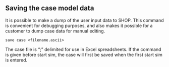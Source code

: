 ## Saving the case model data
It is possible to make a dump of the user input data to SHOP. This command is convenient for debugging purposes, and also makes it possible for a customer to dump case data for manual editing.
```
save case <filename.ascii>
```

The case file is “;” delimited for use in Excel spreadsheets. If the command is given before start sim, the case will first be saved when the first start sim is entered.